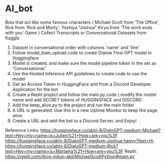 # AI_bot
Bots that act like some famous characters ( Michael Scott from 'The Office', Rick from 'Rick and Morty', Yoshiya "Joshua" Kiryu from 'The work ends with you' Game )
Collect Transcripts or Conversational Datasets from Kaggle
1) Dataset in conversational order with columns 'name' and 'line'
2) Follow model_train_upload code to create Dialow Flow GPT model in Huggingface
3) Model is created, and make sure the model pipeline token in the set as 'Conversational.'
4) Use the Hosted Inference API guidelines to create code to use the model
5) Get an Access Token in HuggingFace and from a Discord Developer Application for the bot
6) Create a Replit project and follow the main.py code ( modify the model name and add SECRET tokens of HUGGINGFACE and DISCORD
7) Add the keep_alive.py to the project and run the main folder
8) A URL is generated. Use this in a new Uptime Monitor to keep the page alive.
9) Create a URL and add the bot to a Discord Server, and Enjoy!

Reference Links: 
https://huggingface.co/abhi-8/DialoGPT-medium-Michael?text=Hey+my+name+is+Julien%21+How+are+you%3F
https://huggingface.co/abhi-8/DialoGPT-medium-Joshua-twevy?text=Hi.
https://huggingface.co/abhi-8/DialoGPT-medium-Rick?text=Hey+my+name+is+Mariama%21+How+are+you%3F
Replit:
https://replit.com/@cg-mitun-akil/MichaelScottPython#main.py

